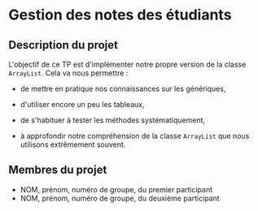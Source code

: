 # Gestion des notes des étudiants

## Description du projet

L'objectif de ce TP est d'implémenter notre propre version de la classe `ArrayList`. Cela va nous permettre :

- de mettre en pratique nos connaissances sur les génériques,

- d'utiliser encore un peu les tableaux,

- de s'habituer à tester les méthodes systématiquement,

- à approfondir notre compréhension de la classe `ArrayList` que nous utilisons extrêmement souvent.
## Membres du projet

- NOM, prénom, numéro de groupe, du premier participant
- NOM, prénom, numéro de groupe, du deuxième participant
